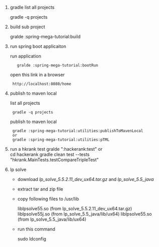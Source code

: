 1. gradle list all projects

      gradle -q projects
      
2. build sub project

    gralde :spring-mega-tutorial:build
  
3. run spring boot applicaiton

    run application
    
          gralde :spring-mega-tutorial:bootRun
  
    open this link in a browser
    
        http://localhost:8080/home
      
4. publish to maven local

    list all projects
    
        gradle -q projects
    
    publish to maven local
    
        gradle :spring-mega-tutorial:utilities:publishToMavenLocal 
        or
        gradle :spring-mega-tutorial:utilities:pTML        

5. run a hkrank test
      gralde ":hackerank:test" 
      or       
      cd hackerank
      gradle clean test --tests "hkrank.MainTests.testCompareTripleTest"
      
6. lp solve

    * download *lp_solve_5.5.2.11_dev_ux64.tar.gz* and  *lp_solve_5.5_java*

    * extract tar and zip file
    
    * copy following files to /usr/lib
    
        liblpsolve55.so (from lp_solve_5.5.2.11_dev_ux64.tar.gz)
        liblpsolve55j.so (from lp_solve_5.5_java/lib/ux64)
        liblpsolve55.so (from lp_solve_5.5_java/lib/ux64)
    
    * run this command
        
        sudo ldconfig    
